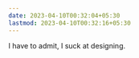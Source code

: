 ```yaml
---
date: 2023-04-10T00:32:04+05:30
lastmod: 2023-04-10T00:32:16+05:30
---
```


I have to admit, I suck at designing.
